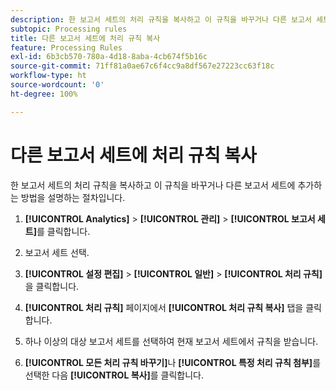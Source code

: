 ```yaml
---
description: 한 보고서 세트의 처리 규칙을 복사하고 이 규칙을 바꾸거나 다른 보고서 세트에 추가하는 방법을 설명하는 절차입니다.
subtopic: Processing rules
title: 다른 보고서 세트에 처리 규칙 복사
feature: Processing Rules
exl-id: 6b3cb570-780a-4d18-8aba-4cb674f5b16c
source-git-commit: 71ff81a0ae67c6f4cc9a8df567e27223cc63f18c
workflow-type: ht
source-wordcount: '0'
ht-degree: 100%

---
```


# 다른 보고서 세트에 처리 규칙 복사

한 보고서 세트의 처리 규칙을 복사하고 이 규칙을 바꾸거나 다른 보고서 세트에 추가하는 방법을 설명하는 절차입니다.

1. **[!UICONTROL Analytics]** > **[!UICONTROL 관리]** > **[!UICONTROL 보고서 세트]**&#x200B;를 클릭합니다.
1. 보고서 세트 선택.
1. **[!UICONTROL 설정 편집]** > **[!UICONTROL 일반]** > **[!UICONTROL 처리 규칙]**&#x200B;을 클릭합니다.

1. **[!UICONTROL 처리 규칙]** 페이지에서 **[!UICONTROL 처리 규칙 복사]** 탭을 클릭합니다.
1. 하나 이상의 대상 보고서 세트를 선택하여 현재 보고서 세트에서 규칙을 받습니다.
1. **[!UICONTROL 모든 처리 규칙 바꾸기]**&#x200B;나 **[!UICONTROL 특정 처리 규칙 첨부]**&#x200B;를 선택한 다음 **[!UICONTROL 복사]**&#x200B;를 클릭합니다.
